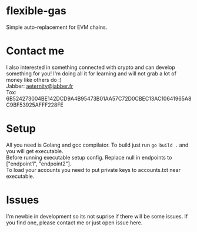 # flexible-gas
Simple auto-replacement for EVM chains.

# Contact me
I also interested in something connected with crypto and can develop something for you!
I'm doing all it for learning and will not grab a lot of money like others do :)<br>
Jabber: aeternity@jabber.fr <br>
Tox: 6B524273004BE142DCD9A4B95473B01AA57C72D0CBEC13AC10641965A8C9BF53925AFFF228FE

# Setup
All you need is Golang and gcc compilator. To build just run `go build .` and you will get executable.<br>
Before running executable setup config. Replace null in endpoints to ["endpoint1", "endpoint2"].<br>
To load your accounts you need to put private keys to accounts.txt near executable.

# Issues
I'm newbie in development so its not suprise if there will be some issues. If you find one, please contact me or just open issue here.
